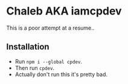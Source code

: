 # Chaleb AKA iamcpdev

This is a poor attempt at a resume..

## Installation
- Run `npm i --global cpdev`.
- Then run `cpdev`.
- Actually don't run this it's pretty bad.